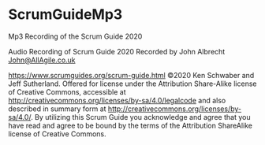 # ScrumGuideMp3
Mp3 Recording of the Scrum Guide 2020

Audio Recording of Scrum Guide 2020 Recorded by 
John Albrecht 
John@AllAgile.co.uk

https://www.scrumguides.org/scrum-guide.html
©2020 Ken Schwaber and Jeff Sutherland. Offered for license under the Attribution Share-Alike license of Creative Commons, accessible at http://creativecommons.org/licenses/by-sa/4.0/legalcode and also described in summary form at http://creativecommons.org/licenses/by-sa/4.0/. By utilizing this Scrum Guide you acknowledge and agree that you have read and agree to be bound by the terms of the Attribution ShareAlike license of Creative Commons.
